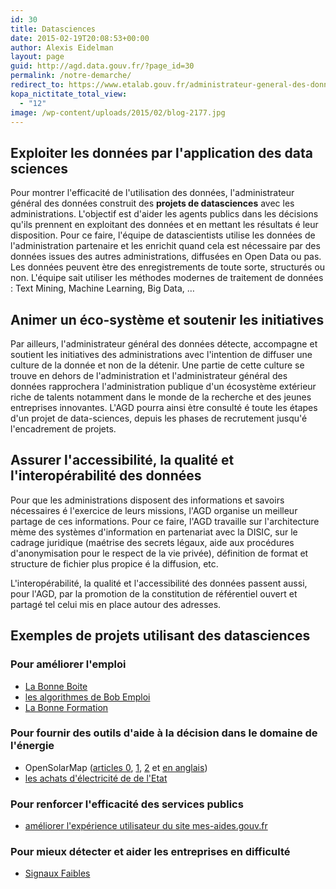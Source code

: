 ```yaml
---
id: 30
title: Datasciences
date: 2015-02-19T20:08:53+00:00
author: Alexis Eidelman
layout: page
guid: http://agd.data.gouv.fr/?page_id=30
permalink: /notre-demarche/
redirect_to: https://www.etalab.gouv.fr/administrateur-general-des-donnees
kopa_nictitate_total_view:
  - "12"
image: /wp-content/uploads/2015/02/blog-2177.jpg
---
```


## Exploiter les données par l'application des data sciences

Pour montrer l'efficacité de l'utilisation des données, l'administrateur général des données construit des **projets de datasciences** avec les administrations. L'objectif est d'aider les agents publics dans les décisions qu'ils prennent en exploitant des données et en mettant les résultats é leur disposition. Pour ce faire, l'équipe de datascientists utilise les données de l'administration partenaire et les enrichit quand cela est nécessaire par des données issues des autres administrations, diffusées en Open Data ou pas. Les données peuvent ètre des enregistrements de toute sorte, structurés ou non. L'équipe sait utiliser les méthodes modernes de traitement de données : Text Mining, Machine Learning, Big Data, &#8230;

## Animer un éco-système et soutenir les initiatives

Par ailleurs, l'administrateur général des données détecte, accompagne et soutient les initiatives des administrations avec l'intention de diffuser une culture de la donnée et non de la détenir. Une partie de cette culture se trouve en dehors de l'administration et l'administrateur général des données rapprochera l'administration publique d'un écosystème extérieur riche de talents notamment dans le monde de la recherche et des jeunes entreprises innovantes. L'AGD pourra ainsi ètre consulté é toute les étapes d'un projet de data-sciences, depuis les phases de recrutement jusqu'é l'encadrement de projets.

## Assurer l'accessibilité, la qualité et l'interopérabilité des données

Pour que les administrations disposent des informations et savoirs nécessaires é l'exercice de leurs missions, l'AGD organise un meilleur partage de ces informations. Pour ce faire, l'AGD travaille sur l'architecture mème des systèmes d'information en partenariat avec la DISIC, sur le cadrage juridique (maétrise des secrets légaux, aide aux procédures d'anonymisation pour le respect de la vie privée), définition de format et structure de fichier plus propice é la diffusion, etc.

L'interopérabilité, la qualité et l'accessibilité des données passent aussi, pour l'AGD, par la promotion de la constitution de référentiel ouvert et partagé tel celui mis en place autour des adresses.

## Exemples de projets utilisant des datasciences

### Pour améliorer l'emploi

- [La Bonne Boite](https://labonneboite.pole-emploi.fr/)
- [les algorithmes de Bob Emploi](https://agd.data.gouv.fr/2016/11/14/760/)
- [La Bonne Formation](https://labonneformation.pole-emploi.fr/)

### Pour fournir des outils d'aide à la décision dans le domaine de l'énergie

- OpenSolarMap ([articles 0](https://agd.data.gouv.fr/2016/06/17/opensolarmap-cote-data-sciences-03/), [1](https://agd.data.gouv.fr/2016/06/23/les-techniques-standards-appliquees-a-opensolarmap-13/), [2](https://agd.data.gouv.fr/2016/06/27/un-reseau-de-neurones-pour-opensolarmap-23/) et [en anglais](https://agd.data.gouv.fr/2017/03/06/building-an-open-solar-power-map/))
- [les achats d'électricité de de l'Etat](https://agd.data.gouv.fr/2015/05/17/analyser-les-consommations-energetiques-des-batiments-publics/)

### Pour renforcer l'efficacité des services publics

- [améliorer l'expérience utilisateur du site mes-aides.gouv.fr](https://beta.gouv.fr/2017/05/03/mes-aides-datascience-public.html)

### Pour mieux détecter et aider les entreprises en difficulté

- [Signaux Faibles](https://beta.gouv.fr/startup/signaux-faibles.html)
